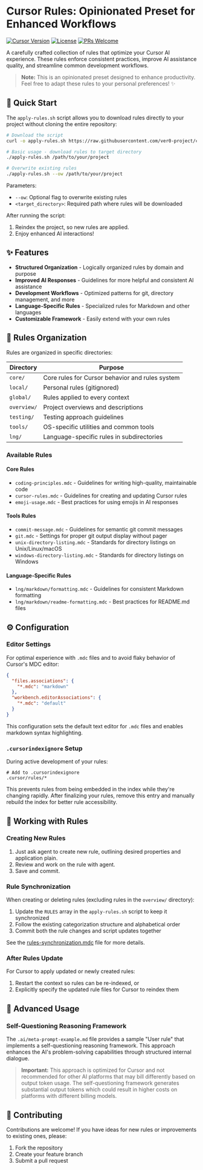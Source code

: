 # Cursor Rules: Opinionated Preset for Enhanced Workflows

[![Cursor Version](https://img.shields.io/badge/Cursor-v0.47.8-blue)](https://cursor.sh)
[![License](https://img.shields.io/badge/License-MIT-green.svg)](LICENSE)
[![PRs Welcome](https://img.shields.io/badge/PRs-welcome-brightgreen.svg)](https://github.com/ver0/cursor-rules/pulls)

A carefully crafted collection of rules that optimize your Cursor AI experience. These rules enforce consistent practices, improve AI assistance quality, and streamline common development workflows.

> **Note:** This is an opinionated preset designed to enhance productivity. Feel free to adapt these rules to your personal preferences! ✨

## 🚀 Quick Start

The `apply-rules.sh` script allows you to download rules directly to your project without cloning the entire repository:

```bash
# Download the script
curl -o apply-rules.sh https://raw.githubusercontent.com/ver0-project/cursor-rules/master/apply-rules.sh && chmod +x apply-rules.sh

# Basic usage - download rules to target directory
./apply-rules.sh /path/to/your/project

# Overwrite existing rules
./apply-rules.sh --ow /path/to/your/project
```

Parameters:

- `--ow`: Optional flag to overwrite existing rules
- `<target_directory>`: Required path where rules will be downloaded

After running the script:

1. Reindex the project, so new rules are applied.
2. Enjoy enhanced AI interactions!

## ✨ Features

- **Structured Organization** - Logically organized rules by domain and purpose
- **Improved AI Responses** - Guidelines for more helpful and consistent AI assistance
- **Development Workflows** - Optimized patterns for git, directory management, and more
- **Language-Specific Rules** - Specialized rules for Markdown and other languages
- **Customizable Framework** - Easily extend with your own rules

## 📁 Rules Organization

Rules are organized in specific directories:

| Directory   | Purpose                                         |
| ----------- | ----------------------------------------------- |
| `core/`     | Core rules for Cursor behavior and rules system |
| `local/`    | Personal rules (gitignored)                     |
| `global/`   | Rules applied to every context                  |
| `overview/` | Project overviews and descriptions              |
| `testing/`  | Testing approach guidelines                     |
| `tools/`    | OS-specific utilities and common tools          |
| `lng/`      | Language-specific rules in subdirectories       |

### Available Rules

#### Core Rules

- `coding-principles.mdc` - Guidelines for writing high-quality, maintainable code
- `cursor-rules.mdc` - Guidelines for creating and updating Cursor rules
- `emoji-usage.mdc` - Best practices for using emojis in AI responses

#### Tools Rules

- `commit-message.mdc` - Guidelines for semantic git commit messages
- `git.mdc` - Settings for proper git output display without pager
- `unix-directory-listing.mdc` - Standards for directory listings on Unix/Linux/macOS
- `windows-directory-listing.mdc` - Standards for directory listings on Windows

#### Language-Specific Rules

- `lng/markdown/formatting.mdc` - Guidelines for consistent Markdown formatting
- `lng/markdown/readme-formatting.mdc` - Best practices for README.md files

## ⚙️ Configuration

### Editor Settings

For optimal experience with `.mdc` files and to avoid flaky behavior of Cursor's MDC editor:

```json
{
  "files.associations": {
    "*.mdc": "markdown"
  },
  "workbench.editorAssociations": {
    "*.mdc": "default"
  }
}
```

This configuration sets the default text editor for `.mdc` files and enables markdown syntax highlighting.

### `.cursorindexignore` Setup

During active development of your rules:

```
# Add to .cursorindexignore
.cursor/rules/*
```

This prevents rules from being embedded in the index while they're changing rapidly. After finalizing your rules, remove this entry and manually rebuild the index for better rule accessibility.

## 🔧 Working with Rules

### Creating New Rules

1. Just ask agent to create new rule, outlining desired properties and application plain.
2. Review and work on the rule with agent.
3. Save and commit.

### Rule Synchronization

When creating or deleting rules (excluding rules in the `overview/` directory):

1. Update the `RULES` array in the `apply-rules.sh` script to keep it synchronized
2. Follow the existing categorization structure and alphabetical order
3. Commit both the rule changes and script updates together

See the [rules-synchronization.mdc](.cursor/rules/overview/rules-synchronization.mdc) file for more details.

### After Rules Update

For Cursor to apply updated or newly created rules:

1. Restart the context so rules can be re-indexed, or
2. Explicitly specify the updated rule files for Cursor to reindex them

## 🧠 Advanced Usage

### Self-Questioning Reasoning Framework

The `.ai/meta-prompt-example.md` file provides a sample "User rule" that implements a self-questioning reasoning framework. This approach enhances the AI's problem-solving capabilities through structured internal dialogue.

> **Important:** This approach is optimized for Cursor and not recommended for other AI platforms that may bill differently based on output token usage. The self-questioning framework generates substantial output tokens which could result in higher costs on platforms with different billing models.

## 🤝 Contributing

Contributions are welcome! If you have ideas for new rules or improvements to existing ones, please:

1. Fork the repository
2. Create your feature branch
3. Submit a pull request
